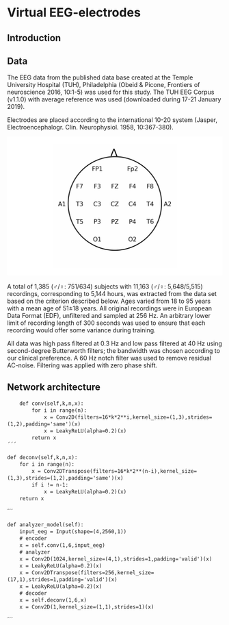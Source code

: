 # Virtual EEG-electrodes

## Introduction

## Data

The EEG data from the published data base created at the Temple University Hospital (TUH), Philadelphia (Obeid & Picone, Frontiers of neuroscience 2016, 10:1-5) was used for this study. The TUH EEG Corpus (v1.1.0) with average reference was used (downloaded during 17-21 January 2019).

Electrodes are placed according to the international 10-20 system (Jasper, Electroencephalogr. Clin. Neurophysiol. 1958, 10:367-380).

![](https://github.com/Svanteberg/Virtual-EEG-electrodes/blob/master/images/10-20.png)

A total of 1,385 (♂/♀: 751/634) subjects with 11,163 (♂/♀: 5,648/5,515) recordings, corresponding to 5,144 hours, was extracted from the data set based on the criterion described below. Ages varied from 18 to 95 years with a mean age of 51±18 years. All original recordings were in European Data Format (EDF), unfiltered and sampled at 256 Hz. An arbitrary lower limit of recording length of 300 seconds was used to ensure that each recording would offer some variance during training. 

All data was high pass filtered at 0.3 Hz and low pass filtered at 40 Hz using second-degree Butterworth filters; the bandwidth was chosen according to our clinical preference. A 60 Hz notch filter was used to remove residual AC-noise. Filtering was applied with zero phase shift.

## Network architecture

```
    def conv(self,k,n,x):
        for i in range(n):
            x = Conv2D(filters=16*k*2**i,kernel_size=(1,3),strides=(1,2),padding='same')(x)
            x = LeakyReLU(alpha=0.2)(x)
        return x
´´´

```
    def deconv(self,k,n,x):
        for i in range(n):
            x = Conv2DTranspose(filters=16*k*2**(n-i),kernel_size=(1,3),strides=(1,2),padding='same')(x)
            if i != n-1:
                x = LeakyReLU(alpha=0.2)(x)
        return x
´´´


    def analyzer_model(self):
        input_eeg = Input(shape=(4,2560,1))
        # encoder
        x = self.conv(1,6,input_eeg)
        # analyzer
        x = Conv2D(1024,kernel_size=(4,1),strides=1,padding='valid')(x)
        x = LeakyReLU(alpha=0.2)(x)
        x = Conv2DTranspose(filters=256,kernel_size=(17,1),strides=1,padding='valid')(x)
        x = LeakyReLU(alpha=0.2)(x)
        # decoder
        x = self.deconv(1,6,x)
        x = Conv2D(1,kernel_size=(1,1),strides=1)(x)
´´´
